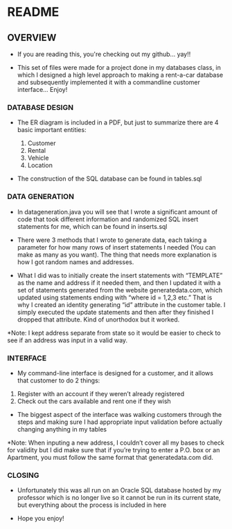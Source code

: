 # README #

## OVERVIEW ##

* If you are reading this, you're checking out my github... yay!!

* This set of files were made for a project done in my databases class, in which I designed a high level approach to making a rent-a-car database and subsequently implemented it with a commandline customer interface... Enjoy!

### DATABASE DESIGN ###

* The ER diagram is included in a PDF, but just to summarize there are 4 basic important entities:
	1) Customer
	2) Rental
	3) Vehicle
	4) Location
	
* The construction of the SQL database can be found in tables.sql

### DATA GENERATION ###

* In datageneration.java you will see that I wrote a significant amount of code that took different information and randomized SQL insert statements for me, which can be found in inserts.sql 

* There were 3 methods that I wrote to generate data, each taking a parameter for how many rows of insert statements I needed (You can make as many as you want). The thing that needs more explanation is how I got random names and addresses. 

* What I did was to initially create the insert statements with “TEMPLATE” as the name and address if it needed them, and then I updated it with a set of statements generated from the website generatedata.com, which updated using statements ending with “where id = 1,2,3 etc.” That is why I created an identity generating “id” attribute in the customer table. I simply executed the update statements and then after they finished I dropped that attribute. Kind of unorthodox but it worked.

*Note: I kept address separate from state so it would be easier to check to see if an address was input in a valid way. 

### INTERFACE ###

* My command-line interface is designed for a customer, and it allows that customer to do 2 things:

1) Register with an account if they weren’t already registered
2) Check out the cars available and rent one if they wish

* The biggest aspect of the interface was walking customers through the steps and making sure I had appropriate input validation before actually changing anything in my tables

*Note: When inputing a new address, I couldn’t cover all my bases to check for validity but I did make sure that if you’re trying to enter a P.O. box or an Apartment, you must follow the same format that generatedata.com did.

### CLOSING ###

* Unfortunately this was all run on an Oracle SQL database hosted by my professor which is no longer live so it cannot be run in its current state, but everything about the process is included in here

* Hope you enjoy!
